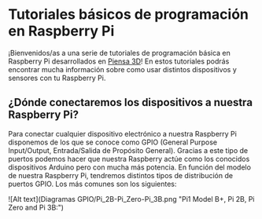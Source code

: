 # Tutoriales básicos de programación en Raspberry Pi

¡Bienvenidos/as a una serie de tutoriales de programación básica en Raspberry Pi desarrollados en [Piensa 3D](https://www.youtube.com/channel/UC0-azsu5e8CxZfTl9mmafww)! En estos tutoriales podrás encontrar mucha información sobre como usar distintos dispositivos y sensores con tu Raspberry Pi.

## ¿Dónde conectaremos los dispositivos a nuestra Raspberry Pi?

Para conectar cualquier dispositivo electrónico a nuestra Raspberry Pi disponemos de los que se conoce como GPIO (General Purpose Input/Output, Entrada/Salida de Propósito General). Gracias a este tipo de puertos podemos hacer que nuestra Raspberry actúe como los conocidos dispositivos Arduino pero con mucha más potencia. En función del modelo de nuestra Raspberry Pi, tendremos distintos tipos de distribución de puertos GPIO. Los más comunes son los siguientes:

 
![Alt text](Diagramas GPIO/Pi_2B-Pi_Zero-Pi_3B.png "Pi1 Model B+, Pi 2B, Pi Zero and Pi 3B:")

